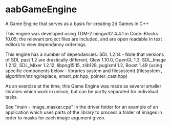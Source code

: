 # aabGameEngine
A Game Engine that serves as a basis for creating 2d Games in C++

This engine was developed using TDM-2 mingw32 4.4.1 in Code::Blocks 10.05; the relevant project files are included, and are open readable in text editors to view dependancy orderings.

This engine has a number of dependancies:
  SDL 1.2.14 - Note that versions of SDL past 1.2 are drastically different,
  Glew 1.10.0,
  OpenGL 1.3,
  SDL_Image 1.2.12,
  SDL_Mixer 1.2.12,
  libpng15.15,
  zlib128,
  pugixml 1.2,
  Boost 1.49 (using specific components below - libraries system and filesystem)
    (filesystem	,
    algorithm/string/replace,
    smart_ptr.hpp,
    pointer_cast.hpp)

As an exercise at the time, this Game Engine was made as several smaller libraries which work in unison, but can be partly separated for individual tasks.

See "main - image_masker.cpp" in the driver folder for an example of an application which uses parts of the library to process a folder of images in order to masks for each image argument given.


